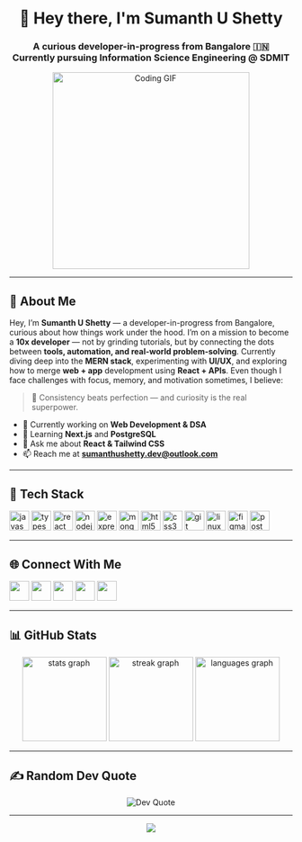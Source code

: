 <h1 align="center">👋 Hey there, I'm Sumanth U Shetty</h1>

<h3 align="center">
A curious developer-in-progress from Bangalore 🇮🇳 <br>
Currently pursuing Information Science Engineering @ SDMIT
</h3>

<p align="center">
  <img src="https://c.tenor.com/iRkL6OMGhU4AAAAC/tenor.gif" alt="Coding GIF" width="350"/>
</p>

---

<h2 align="left">💫 About Me</h2>

<p align="left">
Hey, I’m <b>Sumanth U Shetty</b> — a developer-in-progress from Bangalore, curious about how things work under the hood.  
I’m on a mission to become a <b>10x developer</b> — not by grinding tutorials, but by connecting the dots between <b>tools, automation, and real-world problem-solving</b>.  
Currently diving deep into the <b>MERN stack</b>, experimenting with <b>UI/UX</b>, and exploring how to merge <b>web + app</b> development using <b>React + APIs</b>.  
Even though I face challenges with focus, memory, and motivation sometimes, I believe:
</p>

> 🧩 Consistency beats perfection — and curiosity is the real superpower.

- 🔭 Currently working on **Web Development & DSA**  
- 🌱 Learning **Next.js** and **PostgreSQL**  
- 💬 Ask me about **React & Tailwind CSS**  
- 📫 Reach me at **sumanthushetty.dev@outlook.com**

---

<h2 align="left">🧰 Tech Stack</h2>

<p align="left">
  <img src="https://cdn.jsdelivr.net/gh/devicons/devicon/icons/javascript/javascript-original.svg" height="35" alt="javascript" />
  <img src="https://cdn.jsdelivr.net/gh/devicons/devicon/icons/typescript/typescript-original.svg" height="35" alt="typescript" />
  <img src="https://cdn.jsdelivr.net/gh/devicons/devicon/icons/react/react-original.svg" height="35" alt="react" />
  <img src="https://cdn.jsdelivr.net/gh/devicons/devicon/icons/nodejs/nodejs-original.svg" height="35" alt="nodejs" />
  <img src="https://cdn.jsdelivr.net/gh/devicons/devicon/icons/express/express-original.svg" height="35" alt="express" />
  <img src="https://cdn.jsdelivr.net/gh/devicons/devicon/icons/mongodb/mongodb-original.svg" height="35" alt="mongodb" />
  <img src="https://cdn.jsdelivr.net/gh/devicons/devicon/icons/html5/html5-original.svg" height="35" alt="html5" />
  <img src="https://cdn.jsdelivr.net/gh/devicons/devicon/icons/css3/css3-original.svg" height="35" alt="css3" />
  <img src="https://cdn.jsdelivr.net/gh/devicons/devicon/icons/git/git-original.svg" height="35" alt="git" />
  <img src="https://cdn.jsdelivr.net/gh/devicons/devicon/icons/linux/linux-original.svg" height="35" alt="linux" />
  <img src="https://cdn.jsdelivr.net/gh/devicons/devicon/icons/figma/figma-original.svg" height="35" alt="figma" />
  <img src="https://cdn.jsdelivr.net/gh/devicons/devicon/icons/postman/postman-original.svg" height="35" alt="postman" />
</p>

---

<h2 align="left">🌐 Connect With Me</h2>

<p align="left">
  <a href="https://twitter.com/sumshetty_dev" target="_blank"><img src="https://img.shields.io/static/v1?message=Twitter&logo=twitter&label=&color=1DA1F2&logoColor=white&style=for-the-badge" height="35"/></a>
  <a href="https://linkedin.com/in/sumanth-shetty-dev/" target="_blank"><img src="https://img.shields.io/static/v1?message=LinkedIn&logo=linkedin&label=&color=0077B5&logoColor=white&style=for-the-badge" height="35"/></a>
  <a href="https://leetcode.com/u/sumanthshetty7/" target="_blank"><img src="https://img.shields.io/static/v1?message=LeetCode&logo=leetcode&label=&color=FFA116&logoColor=white&style=for-the-badge" height="35"/></a>
  <a href="https://www.geeksforgeeks.org/user/sumanthshrya3/" target="_blank"><img src="https://img.shields.io/static/v1?message=GeeksforGeeks&logo=geeksforgeeks&label=&color=0F9D58&logoColor=white&style=for-the-badge" height="35"/></a>
  <a href="mailto:sumanthushetty.dev@outlook.com"><img src="https://img.shields.io/static/v1?message=Outlook&logo=microsoft-outlook&label=&color=0078D4&logoColor=white&style=for-the-badge" height="35"/></a>
</p>

---

<h2 align="left">📊 GitHub Stats</h2>

<div align="center">
  <img src="https://github-readme-stats.vercel.app/api?username=HelloSumanthShetty&theme=dark&hide_border=false&include_all_commits=true&count_private=true" height="150" alt="stats graph" />
  <img src="https://nirzak-streak-stats.vercel.app/?user=HelloSumanthShetty&theme=dark&hide_border=false" height="150" alt="streak graph" />
  <img src="https://github-readme-stats.vercel.app/api/top-langs/?username=HelloSumanthShetty&theme=dark&hide_border=false&layout=compact" height="150" alt="languages graph" />
</div>

---

<h2 align="left">✍️ Random Dev Quote</h2>

<p align="center">
  <img src="https://quotes-github-readme.vercel.app/api?type=horizontal&theme=dark" alt="Dev Quote"/>
</p>

---
    
</p>
<p align="center">
	<img src="https://komarev.com/ghpvc/?username=HelloSumanthShetty&color=blueviolet&style=flat-square&label=Profile+Views" />
</p>
